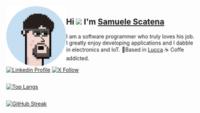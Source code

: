 <img align="left" width="160" height="160" alt="Samuele Scatena" src="./img/me2.png"/>

## Hi <img src="https://media.giphy.com/media/hvRJCLFzcasrR4ia7z/giphy.gif" width="30px"/> I'm [Samuele Scatena][homepage]

I am a software programmer who truly loves his job. I greatly enjoy developing applications and I dabble in electronics and IoT. 📍Based in [Lucca](https://eventi.turismo.lucca.it/en/) ☕️ Coffe addicted.

[![Linkedin Profile](https://img.shields.io/badge/my_profile-grey?style=for-the-badge&logo=linkedin)][linkedin]
[![X Follow](https://img.shields.io/badge/follow_me-gray?style=for-the-badge&logo=X)][linkedin]

<div style="display: flex; flex-direction: row "> 
  
  [![Top Langs](https://github-readme-stats.vercel.app/api/top-langs/?username=zanzarone&layout=compact&theme=vision-friendly-dark)](https://github.com/anuraghazra/github-readme-stats)

</div>

[![GitHub Streak](https://streak-stats.demolab.com/?user=zanzarone&theme=dark)](https://git.io/streak-stats)

[homepage]: #
[linkedin]: samuele.scatena@gmail.com
